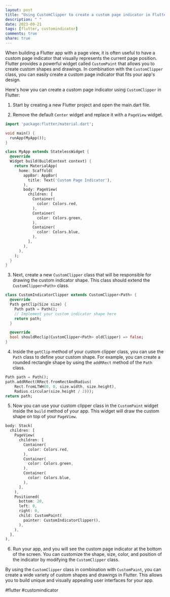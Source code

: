 ```yaml
---
layout: post
title: "Using CustomClipper to create a custom page indicator in Flutter"
description: " "
date: 2023-09-21
tags: [flutter, customindicator]
comments: true
share: true
---
```


When building a Flutter app with a page view, it is often useful to have a custom page indicator that visually represents the current page position. Flutter provides a powerful widget called `CustomPaint` that allows you to create custom shapes and drawings. In combination with the `CustomClipper` class, you can easily create a custom page indicator that fits your app's design.

Here's how you can create a custom page indicator using `CustomClipper` in Flutter:

1. Start by creating a new Flutter project and open the main.dart file.

2. Remove the default `Center` widget and replace it with a `PageView` widget. 

```dart
import 'package:flutter/material.dart';

void main() {
  runApp(MyApp());
}

class MyApp extends StatelessWidget {
  @override
  Widget build(BuildContext context) {
    return MaterialApp(
      home: Scaffold(
        appBar: AppBar(
          title: Text('Custom Page Indicator'),
        ),
        body: PageView(
          children: [
            Container(
              color: Colors.red,
            ),
            Container(
              color: Colors.green,
            ),
            Container(
              color: Colors.blue,
            ),
          ],
        ),
      ),
    );
  }
}
```

3. Next, create a new `CustomClipper` class that will be responsible for drawing the custom indicator shape. This class should extend the `CustomClipper<Path>` class. 

```dart
class CustomIndicatorClipper extends CustomClipper<Path> {
  @override
  Path getClip(Size size) {
    Path path = Path();
    // Implement your custom indicator shape here
    return path;
  }

  @override
  bool shouldReclip(CustomClipper<Path> oldClipper) => false;
}
```

4. Inside the `getClip` method of your custom clipper class, you can use the `Path` class to define your custom shape. For example, you can create a rounded rectangle shape by using the `addRRect` method of the `Path` class.

```dart
Path path = Path();
path.addRRect(RRect.fromRectAndRadius(
    Rect.fromLTWH(0, 0, size.width, size.height),
    Radius.circular(size.height / 2)));
return path;
```

5. Now you can use your custom clipper class in the `CustomPaint` widget inside the `build` method of your app. This widget will draw the custom shape on top of your `PageView`.

```dart
body: Stack(
  children: [
    PageView(
      children: [
        Container(
          color: Colors.red,
        ),
        Container(
          color: Colors.green,
        ),
        Container(
          color: Colors.blue,
        ),
      ],
    ),
    Positioned(
      bottom: 20,
      left: 0,
      right: 0,
      child: CustomPaint(
        painter: CustomIndicatorClipper(),
      ),
    ),
  ],
),
```

6. Run your app, and you will see the custom page indicator at the bottom of the screen. You can customize the shape, size, color, and position of the indicator by modifying the `CustomClipper` class.

By using the `CustomClipper` class in combination with `CustomPaint`, you can create a wide variety of custom shapes and drawings in Flutter. This allows you to build unique and visually appealing user interfaces for your app.

#flutter #customindicator